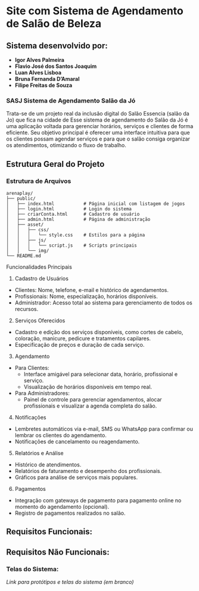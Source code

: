 # Site com Sistema de Agendamento de Salão de Beleza

## Sistema desenvolvido por:
- **Igor Alves Palmeira**
- **Flavio José dos Santos Joaquim**
- **Luan Alves Lisboa**
- **Bruna Fernanda D’Amaral**
- **Filipe Freitas de Souza**

### SASJ Sistema de Agendamento Salão da Jó

Trata-se de um projeto real da inclusão digital do Salão Essencia (salão da Jo) que fica na cidade de 
Esse sistema de agendamento do Salão da Jó é uma aplicação voltada para gerenciar horários, serviços e clientes de forma eficiente. Seu objetivo principal é oferecer uma interface intuitiva para que os clientes possam agendar serviços e para que o salão consiga organizar os atendimentos, otimizando o fluxo de trabalho.

## Estrutura Geral do Projeto
### Estrutura de Arquivos

```plaintext
arenaplay/
├── public/
│   ├── index.html           # Página inicial com listagem de jogos
│   ├── login.html           # Login do sistema
│   ├── criarConta.html      # Cadastro de usuário
│   ├── admin.html           # Página de administração
│   ├── asset/
│   │   ├── css/
│   │   │   └── style.css    # Estilos para a página
│   │   ├── js/
│   │   │   └── script.js    # Scripts principais
│   │   └── img/
└── README.md
```

Funcionalidades Principais
1. Cadastro de Usuários
- Clientes: Nome, telefone, e-mail e histórico de agendamentos.
- Profissionais: Nome, especialização, horários disponíveis.
- Administrador: Acesso total ao sistema para gerenciamento de todos os recursos.
2. Serviços Oferecidos
- Cadastro e edição dos serviços disponíveis, como cortes de cabelo, coloração, manicure, pedicure e tratamentos capilares.
- Especificação de preços e duração de cada serviço.
3. Agendamento
- Para Clientes:
  - Interface amigável para selecionar data, horário, profissional e serviço.
  - Visualização de horários disponíveis em tempo real.
- Para Administradores:
  - Painel de controle para gerenciar agendamentos, alocar profissionais e visualizar a agenda completa do salão.
4. Notificações
- Lembretes automáticos via e-mail, SMS ou WhatsApp para confirmar ou lembrar os clientes do agendamento.
- Notificações de cancelamento ou reagendamento.
5. Relatórios e Análise
- Histórico de atendimentos.
- Relatórios de faturamento e desempenho dos profissionais.
- Gráficos para análise de serviços mais populares.
6. Pagamentos
- Integração com gateways de pagamento para pagamento online no momento do agendamento (opcional).
- Registro de pagamentos realizados no salão.


## Requisitos Funcionais:


## Requisitos Não Funcionais:


### Telas do Sistema:
*Link para protótipos e telas do sistema (em branco)*
